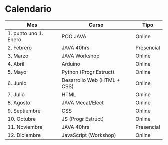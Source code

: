 # Calendario

|Mes |Curso |Tipo|
|--|--|--|
|1. punto uno 1. Enero|POO JAVA | Online
|2. Febrero| JAVA 40hrs| Presencial
|3. Marzo| JAVA Workshop| Online
|4. Abril| Arduino | Online
|5. Mayo| Python (Progr Estruct) | Online
|6. Junio| Desarrollo Web (HTML + CSS) | Online
|7. Julio| HTML | Online
|8. Agosto| JAVA Mecat/Elect | Online
|9. Septiembre| CSS | Online
|10. Octubre| JS (Progr Estruct) | Online
|11. Noviembre| JAVA 40hrs| Presencial
|12. Diciembre|  JavaScript (Workshop) | Online

